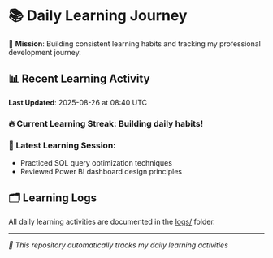 # 📚 Daily Learning Journey

🎯 **Mission**: Building consistent learning habits and tracking my professional development journey.

## 📊 Recent Learning Activity

**Last Updated**: 2025-08-26 at 08:40 UTC

### 🔥 Current Learning Streak: Building daily habits!

### 📝 Latest Learning Session:
- Practiced SQL query optimization techniques
- Reviewed Power BI dashboard design principles

## 🗂️ Learning Logs

All daily learning activities are documented in the [logs/](./logs/) folder.

---
*🤖 This repository automatically tracks my daily learning activities*
